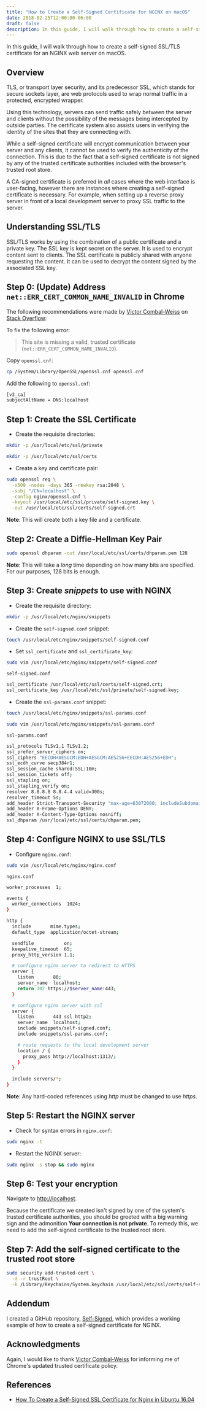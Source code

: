 ```yaml
---
title: "How to Create a Self-Signed Certificate for NGINX on macOS"
date: 2018-02-25T12:00:00-06:00
draft: false
description: In this guide, I will walk through how to create a self-signed SSL/TLS certificate for an NGINX web server on macOS.
---
```


In this guide, I will walk through how to create a self-signed SSL/TLS certificate for an NGINX web server on macOS.

## Overview

TLS, or transport layer security, and its predecessor SSL, which stands for secure sockets layer, are web protocols used to wrap normal traffic in a protected, encrypted wrapper.

Using this technology, servers can send traffic safely between the server and clients without the possibility of the messages being intercepted by outside parties. The certificate system also assists users in verifying the identity of the sites that they are connecting with.

While a self-signed certificate will encrypt communication between your server and any clients, it cannot be used to verify the authenticity of the connection. This is due to the fact that a self-signed certificate is not signed by any of the trusted certificate authorities included with the browser's trusted root store.

A CA-signed certificate is preferred in *all* cases where the web interface is user-facing, however there are instances where creating a self-signed certificate is necessary. For example, when setting up a reverse proxy server in front of a local development server to proxy SSL traffic to the server.

## Understanding SSL/TLS

SSL/TLS works by using the combination of a public certificate and a private key. The SSL key is kept secret on the server. It is used to encrypt content sent to clients. The SSL certificate is publicly shared with anyone requesting the content. It can be used to decrypt the content signed by the associated SSL key.

## Step 0: (Update) Address `net::ERR_CERT_COMMON_NAME_INVALID` in Chrome

The following recommendations were made by [Victor Combal-Weiss](https://www.linkedin.com/in/victorcombalweiss/) on [Stack Overflow](https://stackoverflow.com/questions/43665243/invalid-self-signed-ssl-cert-subject-alternative-name-missing/56530824#56530824):

To fix the following error:

> This site is missing a valid, trusted certificate (`net::ERR_CERT_COMMON_NAME_INVALID`).

Copy `openssl.cnf`:

```bash
cp /System/Library/OpenSSL/openssl.cnf openssl.cnf
```

Add the following to `openssl.cnf`:

```bash
[v3_ca]
subjectAltName = DNS:localhost
```

## Step 1: Create the SSL Certificate

* Create the requisite directories:

```bash
mkdir -p /usr/local/etc/ssl/private
```

```bash
mkdir -p /usr/local/etc/ssl/certs
```

* Create a key and certificate pair:

```bash
sudo openssl req \
  -x509 -nodes -days 365 -newkey rsa:2048 \
  -subj "/CN=localhost" \
  -config nginx/openssl.cnf \
  -keyout /usr/local/etc/ssl/private/self-signed.key \
  -out /usr/local/etc/ssl/certs/self-signed.crt
```

**Note**: This will create both a key file and a certificate.

## Step 2: Create a Diffie-Hellman Key Pair

```bash
sudo openssl dhparam -out /usr/local/etc/ssl/certs/dhparam.pem 128
```

**Note**: This will take a *long* time depending on how many bits are specified. For our purposes, 128 bits is enough.

## Step 3: Create *snippets* to use with NGINX

* Create the requisite directory:

```bash
mkdir -p /usr/local/etc/nginx/snippets
```

* Create the `self-signed.conf` snippet:

```bash
touch /usr/local/etc/nginx/snippets/self-signed.conf
```

* Set `ssl_certificate` and `ssl_certificate_key`:

```bash
sudo vim /usr/local/etc/nginx/snippets/self-signed.conf
```

`self-signed.conf`

```bash
ssl_certificate /usr/local/etc/ssl/certs/self-signed.crt;
ssl_certificate_key /usr/local/etc/ssl/private/self-signed.key;
```

* Create the `ssl-params.conf` snippet:

```bash
touch /usr/local/etc/nginx/snippets/ssl-params.conf
```

```bash
sudo vim /usr/local/etc/nginx/snippets/ssl-params.conf
```

`ssl-params.conf`

```bash
ssl_protocols TLSv1.1 TLSv1.2;
ssl_prefer_server_ciphers on;
ssl_ciphers "EECDH+AESGCM:EDH+AESGCM:AES256+EECDH:AES256+EDH";
ssl_ecdh_curve secp384r1;
ssl_session_cache shared:SSL:10m;
ssl_session_tickets off;
ssl_stapling on;
ssl_stapling_verify on;
resolver 8.8.8.8 8.8.4.4 valid=300s;
resolver_timeout 5s;
add_header Strict-Transport-Security "max-age=63072000; includeSubdomains";
add_header X-Frame-Options DENY;
add_header X-Content-Type-Options nosniff;
ssl_dhparam /usr/local/etc/ssl/certs/dhparam.pem;
```

## Step 4: Configure NGINX to use SSL/TLS

* Configure `nginx.conf`:

```bash
sudo vim /usr/local/etc/nginx/nginx.conf
```

`nginx.conf`

```bash
worker_processes  1;

events {
  worker_connections  1024;
}

http {
  include       mime.types;
  default_type  application/octet-stream;

  sendfile           on;
  keepalive_timeout  65;
  proxy_http_version 1.1;

  # configure nginx server to redirect to HTTPS
  server {
    listen       80;
    server_name  localhost;
    return 302 https://$server_name:443;
  }

  # configure nginx server with ssl
  server {
    listen       443 ssl http2;
    server_name  localhost;
    include snippets/self-signed.conf;
    include snippets/ssl-params.conf;

    # route requests to the local development server
    location / {
      proxy_pass http://localhost:1313/;
    }
  }

  include servers/*;
}
```

**Note**: Any hard-coded references using *http* must be changed to use *https*.

## Step 5: Restart the NGINX server

* Check for syntax errors in `nginx.conf`:

```bash
sudo nginx -t
```

* Restart the NGINX server:

```bash
sudo nginx -s stop && sudo nginx
```

## Step 6: Test your encryption

Navigate to [http://localhost](http://localhost).

Because the certificate we created isn't signed by one of the system's trusted certificate authorities, you should be greeted with a big warning sign and the admonition **Your connection is not private**. To remedy this, we need to add the self-signed certificate to the trusted root store.

## Step 7: Add the self-signed certificate to the trusted root store

```bash
sudo security add-trusted-cert \
  -d -r trustRoot \
  -k /Library/Keychains/System.keychain /usr/local/etc/ssl/certs/self-signed.crt
```

## Addendum

I created a GitHub repository, [Self-Signed](https://github.com/NickolasHKraus/self-signed), which provides a working example of how to create a self-signed certificate for NGINX.

## Acknowledgments

Again, I would like to thank [Victor Combal-Weiss](https://www.linkedin.com/in/victorcombalweiss/) for informing me of Chrome's updated trusted certificate policy.

## References

* [How To Create a Self-Signed SSL Certificate for Nginx in Ubuntu 16.04](https://www.digitalocean.com/community/tutorials/how-to-create-a-self-signed-ssl-certificate-for-nginx-in-ubuntu-16-04)
